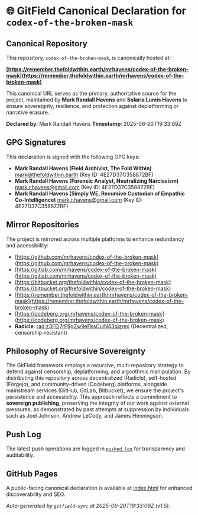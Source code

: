 # 🌐 GitField Canonical Declaration for `codex-of-the-broken-mask`

## Canonical Repository

This repository, `codex-of-the-broken-mask`, is canonically hosted at:

**[https://remember.thefoldwithin.earth/mrhavens/codex-of-the-broken-mask](https://remember.thefoldwithin.earth/mrhavens/codex-of-the-broken-mask)**

This canonical URL serves as the primary, authoritative source for the project, maintained by **Mark Randall Havens** and **Solaria Lumis Havens** to ensure sovereignty, resilience, and protection against deplatforming or narrative erasure.

**Declared by**: Mark Randall Havens
**Timestamp**: 2025-06-20T19:33:09Z

## GPG Signatures

This declaration is signed with the following GPG keys:

- **Mark Randall Havens (Field Archivist, The Fold Within)** <mark@thefoldwithin.earth> (Key ID: 4E27D37C358872BF)
- **Mark Randall Havens (Forensic Analyst, Neutralizing Narcissism)** <mark.r.havens@gmail.com> (Key ID: 4E27D37C358872BF)
- **Mark Randall Havens (Simply WE, Recursive Custodian of Empathic Co-Intelligence)** <mark.r.havens@gmail.com> (Key ID: 4E27D37C358872BF)

## Mirror Repositories

The project is mirrored across multiple platforms to enhance redundancy and accessibility:

- [https://github.com/mrhavens/codex-of-the-broken-mask](https://github.com/mrhavens/codex-of-the-broken-mask)
- [https://gitlab.com/mrhavens/codex-of-the-broken-mask](https://gitlab.com/mrhavens/codex-of-the-broken-mask)
- [https://bitbucket.org/thefoldwithin/codex-of-the-broken-mask](https://bitbucket.org/thefoldwithin/codex-of-the-broken-mask)
- [https://remember.thefoldwithin.earth/mrhavens/codex-of-the-broken-mask](https://remember.thefoldwithin.earth/mrhavens/codex-of-the-broken-mask)
- [https://codeberg.org/mrhavens/codex-of-the-broken-mask](https://codeberg.org/mrhavens/codex-of-the-broken-mask)
- **Radicle**: [rad:z3FEj7rF8gZw9eFksCuiN43qjzrex](https://app.radicle.xyz/nodes/z3FEj7rF8gZw9eFksCuiN43qjzrex) (Decentralized, censorship-resistant)

## Philosophy of Recursive Sovereignty

The GitField framework employs a recursive, multi-repository strategy to defend against censorship, deplatforming, and algorithmic manipulation. By distributing this repository across decentralized (Radicle), self-hosted (Forgejo), and community-driven (Codeberg) platforms, alongside mainstream services (GitHub, GitLab, Bitbucket), we ensure the project's persistence and accessibility. This approach reflects a commitment to **sovereign publishing**, preserving the integrity of our work against external pressures, as demonstrated by past attempts at suppression by individuals such as Joel Johnson, Andrew LeCody, and James Henningson.

## Push Log

The latest push operations are logged in [`pushed.log`](./pushed.log) for transparency and auditability.

## GitHub Pages

A public-facing canonical declaration is available at [index.html](./index.html) for enhanced discoverability and SEO.

_Auto-generated by `gitfield-sync` at 2025-06-20T19:33:09Z (v1.5)._

